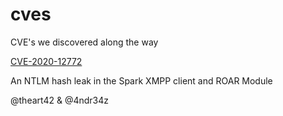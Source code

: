 # cves
CVE's we discovered along the way

[CVE-2020-12772](cve-2020-12772/CVE-2020-12772.md)

  An NTLM hash leak in the Spark XMPP client and ROAR Module

@theart42 & @4ndr34z
